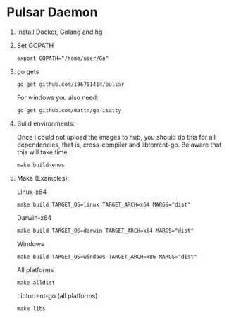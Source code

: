 Pulsar Daemon
======
1. Install Docker, Golang and hg

2. Set GOPATH

    ``` 
    export GOPATH="/home/user/Go"
    ```
    
3. go gets

    ```
    go get github.com/i96751414/pulsar
    ```
    
    For windows you also need:
    
    ```
    go get github.com/mattn/go-isatty
    ```

4. Build environments:

    Once I could not upload the images to hub, you should do this for all dependencies, that is, cross-compiler and libtorrent-go. Be aware that this will take time.
    
    ```
    make build-envs
    ```
    
5. Make (Examples):
    
    Linux-x64
    
    ```
    make build TARGET_OS=linux TARGET_ARCH=x64 MARGS="dist"
    ```
    
    Darwin-x64
    
    ```
    make build TARGET_OS=darwin TARGET_ARCH=x64 MARGS="dist"
    ```
    
    Windows
    
    ```
    make build TARGET_OS=windows TARGET_ARCH=x86 MARGS="dist"
    ```
    
    All platforms
    
    ```
    make alldist
    ```
    
    Libtorrent-go (all platforms)
    
    ```
    make libs
    ```

